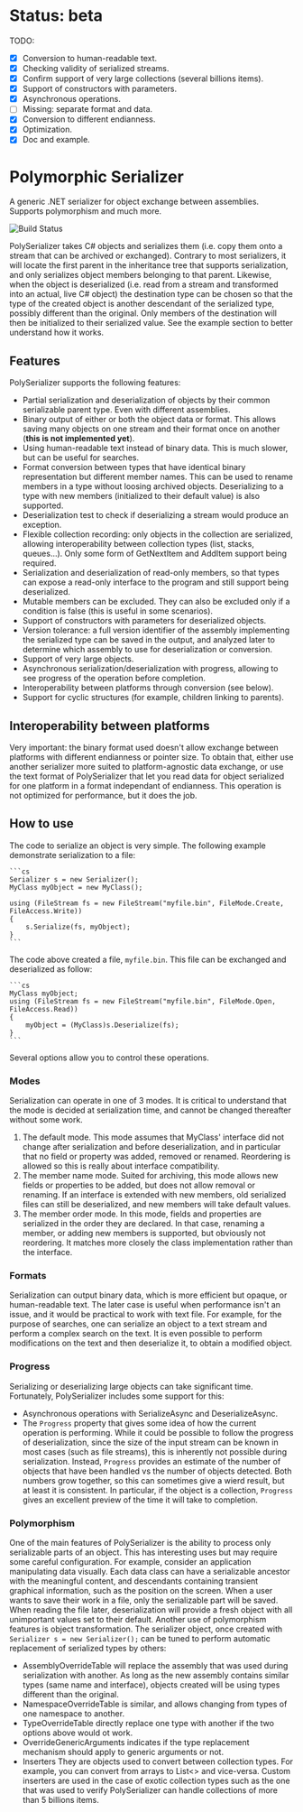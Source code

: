 # Status: beta
TODO:
- [x] Conversion to human-readable text.
- [X] Checking validity of serialized streams.
- [X] Confirm support of very large collections (several billions items).
- [X] Support of constructors with parameters.
- [X] Asynchronous operations.
- [ ] Missing: separate format and data.
- [X] Conversion to different endianness.
- [x] Optimization.
- [x] Doc and example.

# Polymorphic Serializer
A generic .NET serializer for object exchange between assemblies. Supports polymorphism and much more.

![Build Status](https://img.shields.io/travis/dlebansais/PolySerializer/master.svg)

PolySerializer takes C# objects and serializes them (i.e. copy them onto a stream that can be archived or exchanged). Contrary to most serializers, it will locate the first parent in the inheritance tree that supports serialization, and only serializes object members belonging to that parent. Likewise, when the object is deserialized (i.e. read from a stream and transformed into an actual, live C# object) the destination type can be chosen so that the type of the created object is another descendant of the serialized type, possibly different than the original. Only members of the destination will then be initialized to their serialized value. See the example section to better understand how it works.

## Features
PolySerializer supports the following features:
* Partial serialization and deserialization of objects by their common serializable parent type. Even with different assemblies.
* Binary output of either or both the object data or format. This allows saving many objects on one stream and their format once on another (**this is not implemented yet**).
* Using human-readable text instead of binary data. This is much slower, but can be useful for searches.
* Format conversion between types that have identical binary representation but different member names. This can be used to rename members in a type without loosing archived objects. Deserializing to a type with new members (initialized to their default value) is also supported.
* Deserialization test to check if deserializing a stream would produce an exception.
* Flexible collection recording: only objects in the collection are serialized, allowing interoperability between collection types (list, stacks, queues...). Only some form of GetNextItem and AddItem support being required.
* Serialization and deserialization of read-only members, so that types can expose a read-only interface to the program and still support being deserialized.
* Mutable members can be excluded. They can also be excluded only if a condition is false (this is useful in some scenarios).
* Support of constructors with parameters for deserialized objects.
* Version tolerance: a full version identifier of the assembly implementing the serialized type can be saved in the output, and analyzed later to determine which assembly to use for deserialization or conversion.
* Support of very large objects.
* Asynchronous serialization/deserialization with progress, allowing to see progress of the operation before completion.
* Interoperability between platforms through conversion (see below).
* Support for cyclic structures (for example, children linking to parents).

## Interoperability between platforms
Very important: the binary format used doesn't allow exchange between platforms with different endianness or pointer size. To obtain that, either use another serializer more suited to platform-agnostic data exchange, or use the text format of PolySerializer that let you read data for object serialized for one platform in a format independant of endianness. This operation is not optimized for performance, but it does the job.

## How to use
The code to serialize an object is very simple. The following example demonstrate serialization to a file:

    ```cs
    Serializer s = new Serializer();
    MyClass myObject = new MyClass();
    
    using (FileStream fs = new FileStream("myfile.bin", FileMode.Create, FileAccess.Write))
    {
        s.Serialize(fs, myObject);
    }
    ```
The code above created a file, `myfile.bin`. This file can be exchanged and deserialized as follow:

    ```cs
    MyClass myObject;
    using (FileStream fs = new FileStream("myfile.bin", FileMode.Open, FileAccess.Read))
    {
        myObject = (MyClass)s.Deserialize(fs);
    }
    ```
Several options allow you to control these operations.
### Modes
Serialization can operate in one of 3 modes. It is critical to understand that the mode is decided at serialization time, and cannot be changed thereafter without some work.

1. The default mode. This mode assumes that MyClass' interface did not change after serialization and before deserialization, and in particular that no field or property was added, removed or renamed. Reordering is allowed so this is really about interface compatibility.
2. The member name mode. Suited for archiving, this mode allows new fields or properties to be added, but does not allow removal or renaming. If an interface is extended with new members, old serialized files can still be deserialized, and new members will take default values.
3. The member order mode. In this mode, fields and properties are serialized in the order they are declared. In that case, renaming a member, or adding new members is supported, but obviously not reordering. It matches more closely the class implementation rather than the interface. 
### Formats
Serialization can output binary data, which is more efficient but opaque, or human-readable text. The later case is useful when performance isn't an issue, and it would be practical to work with text file. 
For example, for the purpose of searches, one can serialize an object to a text stream and perform a complex search on the text. It is even possible to perform modifications on the text and then deserialize it, to obtain a modified object.
### Progress
Serializing or deserializing large objects can take significant time. Fortunately, PolySerializer includes some support for this:

+ Asynchronous operations with SerializeAsync and DeserializeAsync.
+ The `Progress` property that gives some idea of how the current operation is performing.
While it could be possible to follow the progress of deserialization, since the size of the input stream can be known in most cases (such as file streams), this is inherently not possible during serialization.
Instead, `Progress` provides an estimate of the number of objects that have been handled vs the number of objects detected. Both numbers grow together, so this can sometimes give a wierd result, but at least it is consistent. In particular, if the object is a collection, `Progress` gives an excellent preview of the time it will take to completion.
### Polymorphism
One of the main features of PolySerializer is the ability to process only serializable parts of an object. This has interesting uses but may require some careful configuration.
For example, consider an application manipulating data visually. Each data class can have a serializable ancestor with the meaningful content, and descendants containing transient graphical information, such as the position on the screen. When a user wants to save their work in a file, only the serializable part will be saved. When reading the file later, deserialization will provide a fresh object with all unimportant values set to their default.
Another use of polymorphism features is object transformation. The serializer object, once created with `Serializer s = new Serializer();` can be tuned to perform automatic replacement of serialized types by others:

+ AssemblyOverrideTable will replace the assembly that was used during serialization with another. As long as the new assembly contains similar types (same name and interface), objects created will be using types different than the original.
+ NamespaceOverrideTable is similar, and allows changing from types of one namespace to another.
+ TypeOverrideTable directly replace one type with another if the two options above would ot work.
+ OverrideGenericArguments indicates if the type replacement mechanism should apply to generic arguments or not.
+ Inserters
They are objects used to convert between collection types. For example, you can convert from arrays to List<> and vice-versa. Custom inserters are used in the case of exotic collection types such as the one that was used to verify PolySerializer can handle collections of more than 5 billions items.
 
